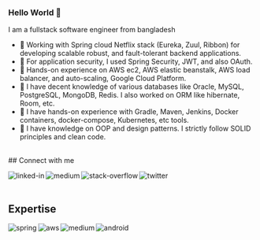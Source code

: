 ### Hello World 👋
I am a fullstack software engineer from bangladesh
- 🔭 Working with Spring cloud Netflix stack (Eureka, Zuul, Ribbon) for developing scalable robust, and fault-tolerant backend applications.
- 🌱 For application security, I used Spring Security, JWT, and also OAuth.
- 🌱 Hands-on experience on AWS ec2, AWS elastic beanstalk, AWS load balancer, and auto-scaling, Google Cloud Platform.
- 🌱 I have decent knowledge of various databases like Oracle, MySQL, PostgreSQL, MongoDB, Redis. I also worked on ORM like hibernate, Room, etc.
- 🌱 I have hands-on experience with Gradle, Maven, Jenkins, Docker containers, docker-compose, Kubernetes, etc tools.
- 🌱 I have knowledge on OOP and design patterns. I strictly follow SOLID principles and clean code.
<br>
## Connect with me

[<img align="left" alt="linked-in" src="https://img.shields.io/badge/linkedin-%230077B5.svg?&style=for-the-badge&logo=linkedin&logoColor=white" />](https://www.linkedin.com/in/sajedulkarim/)

[<img align="left" alt="medium" src="https://img.shields.io/badge/medium-%2312100E.svg?&style=for-the-badge&logo=medium&logoColor=white" />](https://mesukcse08.medium.com/)

[<img align="left" alt="stack-overflow" src="https://img.shields.io/badge/stack%20overflow-FE7A16?logo=stack-overflow&logoColor=white&style=for-the-badge" />](https://stackoverflow.com/users/3073945/md-sajedul-karim)

[<img align="left" alt="twitter" src="https://img.shields.io/badge/twitter-%231DA1F2.svg?&style=for-the-badge&logo=twitter&logoColor=white" />](https://twitter.com/AhmedMesuk)
<br>
<br>
## Expertise

<img align="left" alt="spring" src="https://img.shields.io/badge/spring%20-%236DB33F.svg?&style=for-the-badge&logo=spring&logoColor=white" />
<img align="left" alt="aws" src="https://img.shields.io/badge/Amazon%20AWS-%23232F3E?logo=amazon-aws&logoColor=white&style=for-the-badge" />
<img align="left" alt="medium" src="https://img.shields.io/badge/postgres-%23316192.svg?&style=for-the-badge&logo=postgresql&logoColor=white" />
<img align="left" alt="android" src="https://img.shields.io/badge/Android-3DDC84?logo=android&logoColor=white&style=for-the-badge" />
<br>
<br>
